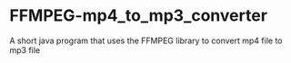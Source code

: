 # FFMPEG-mp4_to_mp3_converter
A short java program that uses the FFMPEG library to convert mp4 file to mp3 file
